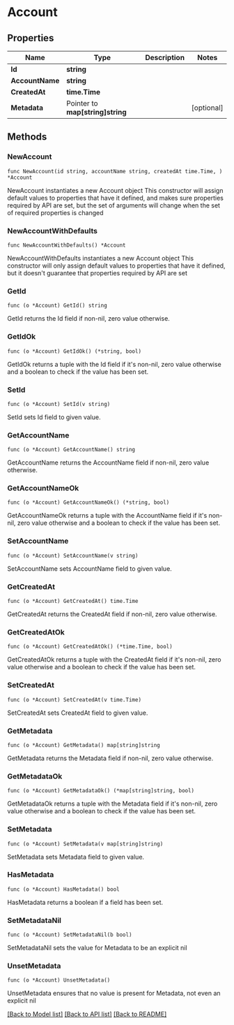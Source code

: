 # Account

## Properties

Name | Type | Description | Notes
------------ | ------------- | ------------- | -------------
**Id** | **string** |  | 
**AccountName** | **string** |  | 
**CreatedAt** | **time.Time** |  | 
**Metadata** | Pointer to **map[string]string** |  | [optional] 

## Methods

### NewAccount

`func NewAccount(id string, accountName string, createdAt time.Time, ) *Account`

NewAccount instantiates a new Account object
This constructor will assign default values to properties that have it defined,
and makes sure properties required by API are set, but the set of arguments
will change when the set of required properties is changed

### NewAccountWithDefaults

`func NewAccountWithDefaults() *Account`

NewAccountWithDefaults instantiates a new Account object
This constructor will only assign default values to properties that have it defined,
but it doesn't guarantee that properties required by API are set

### GetId

`func (o *Account) GetId() string`

GetId returns the Id field if non-nil, zero value otherwise.

### GetIdOk

`func (o *Account) GetIdOk() (*string, bool)`

GetIdOk returns a tuple with the Id field if it's non-nil, zero value otherwise
and a boolean to check if the value has been set.

### SetId

`func (o *Account) SetId(v string)`

SetId sets Id field to given value.


### GetAccountName

`func (o *Account) GetAccountName() string`

GetAccountName returns the AccountName field if non-nil, zero value otherwise.

### GetAccountNameOk

`func (o *Account) GetAccountNameOk() (*string, bool)`

GetAccountNameOk returns a tuple with the AccountName field if it's non-nil, zero value otherwise
and a boolean to check if the value has been set.

### SetAccountName

`func (o *Account) SetAccountName(v string)`

SetAccountName sets AccountName field to given value.


### GetCreatedAt

`func (o *Account) GetCreatedAt() time.Time`

GetCreatedAt returns the CreatedAt field if non-nil, zero value otherwise.

### GetCreatedAtOk

`func (o *Account) GetCreatedAtOk() (*time.Time, bool)`

GetCreatedAtOk returns a tuple with the CreatedAt field if it's non-nil, zero value otherwise
and a boolean to check if the value has been set.

### SetCreatedAt

`func (o *Account) SetCreatedAt(v time.Time)`

SetCreatedAt sets CreatedAt field to given value.


### GetMetadata

`func (o *Account) GetMetadata() map[string]string`

GetMetadata returns the Metadata field if non-nil, zero value otherwise.

### GetMetadataOk

`func (o *Account) GetMetadataOk() (*map[string]string, bool)`

GetMetadataOk returns a tuple with the Metadata field if it's non-nil, zero value otherwise
and a boolean to check if the value has been set.

### SetMetadata

`func (o *Account) SetMetadata(v map[string]string)`

SetMetadata sets Metadata field to given value.

### HasMetadata

`func (o *Account) HasMetadata() bool`

HasMetadata returns a boolean if a field has been set.

### SetMetadataNil

`func (o *Account) SetMetadataNil(b bool)`

 SetMetadataNil sets the value for Metadata to be an explicit nil

### UnsetMetadata
`func (o *Account) UnsetMetadata()`

UnsetMetadata ensures that no value is present for Metadata, not even an explicit nil

[[Back to Model list]](../README.md#documentation-for-models) [[Back to API list]](../README.md#documentation-for-api-endpoints) [[Back to README]](../README.md)


